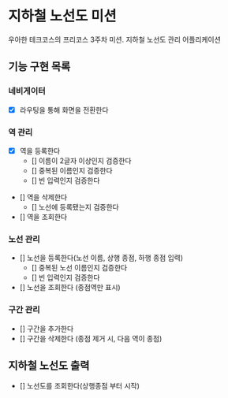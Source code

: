 # 지하철 노선도 미션

우아한 테크코스의 프리코스 3주차 미션. 지하철 노선도 관리 어플리케이션

## 기능 구현 목록

### 네비게이터

- [x] 라우팅을 통해 화면을 전환한다

### 역 관리

- [x] 역을 등록한다
  - [] 이름이 2글자 이상인지 검증한다
  - [] 중복된 이름인지 검증한다
  - [] 빈 입력인지 검증한다
- [] 역을 삭제한다
  - [] 노선에 등록됐는지 검증한다
- [] 역을 조회한다

### 노선 관리

- [] 노선을 등록한다(노선 이름, 상행 종점, 하행 종점 입력)
  - [] 중복된 노선 이름인지 검증한다
  - [] 빈 입력인지 검증한다
- [] 노선을 조회한다 (종점역만 표시)

### 구간 관리

- [] 구간을 추가한다
- [] 구간을 삭제한다 (종점 제거 시, 다음 역이 종점)

## 지하철 노선도 출력

- [] 노선도를 조회한다(상행종점 부터 시작)
